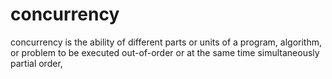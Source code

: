 # concurrency

concurrency is the ability of different parts or units of a program, algorithm, or problem to be executed out-of-order or at the same time simultaneously partial order,
